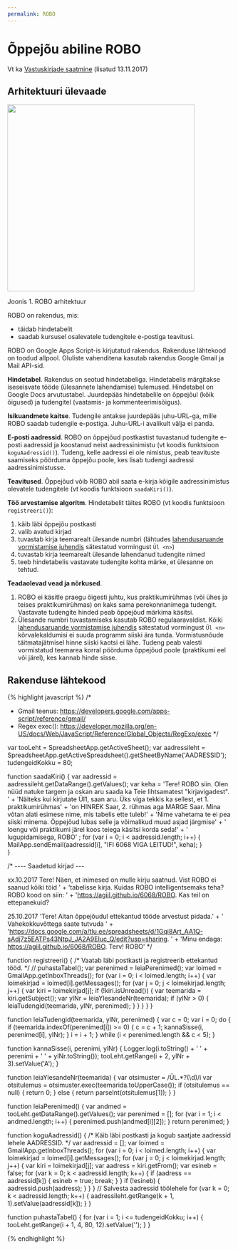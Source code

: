 ```yaml
---
permalink: ROBO
---
```


# Õppejõu abiline ROBO

Vt ka [Vastuskirjade saatmine](ROBO2) (lisatud 13.11.2017)

## Arhitektuuri ülevaade

<img src='https://agiil.github.io/6068/img/ROBO.PNG' width='420'>

Joonis 1. ROBO arhitektuur

ROBO on rakendus, mis:
- täidab hindetabelit
- saadab kursusel osalevatele tudengitele e-postiga teavitusi.

ROBO on Google Apps Script-is kirjutatud rakendus. Rakenduse lähtekood on toodud allpool. Oluliste vahenditena kasutab rakendus Google Gmail ja Mail API-sid.

__Hindetabel__. Rakendus on seotud hindetabeliga. Hindetabelis märgitakse iseseisvate tööde (ülesannete lahendamise) tulemused. Hindetabel on Google Docs arvutustabel. Juurdepääs hindetabelile on õppejõul (kõik õigused) ja tudengitel (vaatamis- ja kommenteerimisõigus).

__Isikuandmete kaitse__. Tudengile antakse juurdepääs juhu-URL-ga, mille ROBO saadab tudengile e-postiga. Juhu-URL-i avalikult välja ei panda.

__E-posti aadressid__. ROBO on õppejõud postkastist tuvastanud tudengite e-posti aadressid ja koostanud neist aadressinimistu (vt koodis funktsioon `koguAadressid()`). Tudeng, kelle aadressi ei ole nimistus, peab teavituste saamiseks pöörduma õppejõu poole, kes lisab tudengi aadressi aadressinimistusse.

__Teavitused__. Õppejõud võib ROBO abil saata e-kirja kõigile aadressinimistus olevatele tudengitele (vt koodis funktsioon `saadaKiri()`).

__Töö arvestamise algoritm__. Hindetabelit täites ROBO (vt koodis funktsioon `registreeri()`):
1. käib läbi õppejõu postkasti
2. valib avatud kirjad
3. tuvastab kirja teemarealt ülesande numbri (lähtudes [lahendusaruande vormistamise juhendis](Juhend) sätestatud vormingust `Ül <n>`)
4. tuvastab kirja teemarealt ülesande lahendanud tudengite nimed
5. teeb hindetabelis vastavate tudengite kohta märke, et ülesanne on tehtud.

__Teadaolevad vead ja nõrkused__.
1. ROBO ei käsitle praegu õigesti juhtu, kus praktikumirühmas (või ühes ja teises praktikumirühmas) on kaks sama perekonnanimega tudengit. Vastavate tudengite hinded peab õppejõud märkima käsitsi.
2. Ülesande numbri tuvastamiseks kasutab ROBO regulaaravaldist. Kõiki [lahendusaruande vormistamise juhendis](Juhend) sätestatud vormingust `Ül <n>` kõrvalekaldumisi ei suuda programm siiski ära tunda. Vormistusnõude täitmatajätmisel hinne siiski kaotsi ei lähe. Tudeng peab valesti vormistatud teemarea korral pöörduma õppejõud poole (praktikumi eel või järel), kes kannab hinde sisse.

## Rakenduse lähtekood

{% highlight javascript %}
/*
- Gmail teenus: https://developers.google.com/apps-script/reference/gmail/
- Regex exec(): https://developer.mozilla.org/en-US/docs/Web/JavaScript/Reference/Global_Objects/RegExp/exec 
*/

var tooLeht = SpreadsheetApp.getActiveSheet();
var aadressileht = SpreadsheetApp.getActiveSpreadsheet().getSheetByName('AADRESSID');
tudengeidKokku = 80;

function saadaKiri() {
  var aadressid = aadressileht.getDataRange().getValues();
  var keha = 'Tere! ROBO siin. Olen nüüd natuke targem ja oskan aru saada ka Teie lihtsamatest "kirjavigadest". ' +
    'Näiteks kui kirjutate Ül1, saan aru. Üks viga tekkis ka sellest, et 1. praktikumirühmas' +
    'on HINREK Saar, 2. rühmas aga MARGE Saar. Mina võtan alati esimese nime, mis tabelis ette tuleb!' + 
    'Nime vahetama te ei pea siiski minema. Õppejõud lubas selle ja võimalikud muud asjad järgmise' +
    ' loengu või praktikumi järel koos teiega käsitsi korda seda!' +
      ' lugupidamisega, ROBO'  ;
  for (var i = 0; i < aadressid.length; i++) {
     MailApp.sendEmail(aadressid[i],
       "IFI 6068 VIGA LEITUD!",
       keha);
  }     
}

/* ---- Saadetud kirjad --- 

xx.10.2017 Tere! Näen, et inimesed on mulle kirju saatnud. Vist ROBO ei saanud kõiki töid ' + 
    'tabelisse kirja. Kuidas ROBO intelligentsemaks teha? ROBO kood on siin: ' +
    'https://agiil.github.io/6068/ROBO. Kas teil on ettepanekuid? 

25.10.2017 'Tere! Aitan õppejõudul ettekantud tööde arvestust pidada.' + 
    ' Vahekokkuvõttega saate tutvuda ' + 
    'https://docs.google.com/a/tlu.ee/spreadsheets/d/1Gqi8Art_AA1Q-sAdj7z5EATPs43NtpJ_JA2A9EIuc_Q/edit?usp=sharing. ' +
    'Minu endaga: https://agiil.github.io/6068/ROBO. Terv! ROBO'
*/

function registreeri() {
/*
  Vaatab läbi postkasti ja registreerib ettekantud tööd.
*/
  // puhastaTabel(); 
  var perenimed = leiaPerenimed();
  var loimed = GmailApp.getInboxThreads();
  for (var i = 0; i < loimed.length; i++) {
    var loimekirjad = loimed[i].getMessages();
    for (var j = 0; j < loimekirjad.length; j++) {
      var kiri = loimekirjad[j];
      if (!kiri.isUnread()) {
        var teemarida = kiri.getSubject();
        var ylNr = leiaYlesandeNr(teemarida);
        if (ylNr > 0) {
          leiaTudengid(teemarida, ylNr, perenimed);
        }
      }
    }
  }
}  

function leiaTudengid(teemarida, ylNr, perenimed) {
  var c = 0;
  var i = 0;
  do {
    if (teemarida.indexOf(perenimed[i]) >= 0) {
      c = c + 1;
      kannaSisse(i, perenimed[i], ylNr);
    }
    i = i + 1;
  }
  while (i < perenimed.length && c < 5);
}

function kannaSisse(i, perenimi, ylNr) {
  Logger.log(i.toString() + ' ' + perenimi + ' ' + ylNr.toString());
  tooLeht.getRange(i + 2, ylNr + 3).setValue('A');
}

function leiaYlesandeNr(teemarida) {
  var otsimuster = /ÜL.*?(\d)/i
  var otsitulemus = otsimuster.exec(teemarida.toUpperCase());
  if (otsitulemus == null) {
    return 0;
  } else {
    return parseInt(otsitulemus[1]);
  }
}  

function leiaPerenimed() {
  var andmed = tooLeht.getDataRange().getValues();
  var perenimed = [];
  for (var i = 1; i < andmed.length; i++) {
    perenimed.push(andmed[i][2]);
  } 
  return perenimed;
}

function koguAadressid() {
/*
  Käib läbi postkasti ja kogub saatjate aadressid lehele AADRESSID.
*/
  var aadressid = [];
  var loimed = GmailApp.getInboxThreads();
  for (var i = 0; i < loimed.length; i++) {
    var loimekirjad = loimed[i].getMessages();
    for (var j = 0; j < loimekirjad.length; j++) {
      var kiri = loimekirjad[j];
      var aadress = kiri.getFrom();
      var esineb = false;
      for (var k = 0; k < aadressid.length; k++) {
        if (aadress == aadressid[k]) {
          esineb = true;
          break;
        }
      }
      if (!esineb) {
        aadressid.push(aadress); 
      }
    }
  }
  // Salvesta aadressid töölehele
  for (var k = 0; k < aadressid.length; k++) {
    aadressileht.getRange(k + 1, 1).setValue(aadressid[k]);
  }
}

function puhastaTabel() {
  for (var i = 1; i <= tudengeidKokku; i++) {
    tooLeht.getRange(i + 1, 4, 80, 12).setValue('');
  }
}

{% endhighlight %}